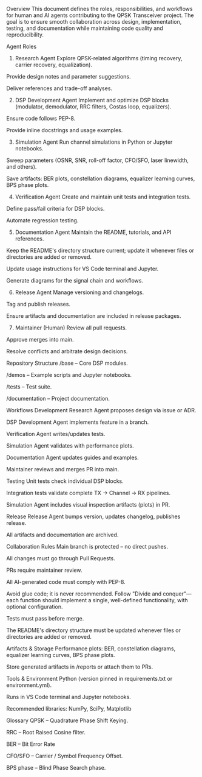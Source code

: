 Overview
This document defines the roles, responsibilities, and workflows for human and AI agents contributing to the QPSK Transceiver project.
The goal is to ensure smooth collaboration across design, implementation, testing, and documentation while maintaining code quality and reproducibility.

Agent Roles
1. Research Agent
Explore QPSK-related algorithms (timing recovery, carrier recovery, equalization).

Provide design notes and parameter suggestions.

Deliver references and trade-off analyses.

2. DSP Development Agent
Implement and optimize DSP blocks (modulator, demodulator, RRC filters, Costas loop, equalizers).

Ensure code follows PEP-8.

Provide inline docstrings and usage examples.

3. Simulation Agent
Run channel simulations in Python or Jupyter notebooks.

Sweep parameters (OSNR, SNR, roll-off factor, CFO/SFO, laser linewidth, and others).

Save artifacts: BER plots, constellation diagrams, equalizer learning curves, BPS phase plots.

4. Verification Agent
Create and maintain unit tests and integration tests.

Define pass/fail criteria for DSP blocks.

Automate regression testing.

5. Documentation Agent
Maintain the README, tutorials, and API references.

Keep the README's directory structure current; update it whenever files or directories are added or removed.

Update usage instructions for VS Code terminal and Jupyter.

Generate diagrams for the signal chain and workflows.

6. Release Agent
Manage versioning and changelogs.

Tag and publish releases.

Ensure artifacts and documentation are included in release packages.

7. Maintainer (Human)
Review all pull requests.

Approve merges into main.

Resolve conflicts and arbitrate design decisions.

Repository Structure
/base – Core DSP modules.

/demos – Example scripts and Jupyter notebooks.

/tests – Test suite.

/documentation – Project documentation.

Workflows
Development
Research Agent proposes design via issue or ADR.

DSP Development Agent implements feature in a branch.

Verification Agent writes/updates tests.

Simulation Agent validates with performance plots.

Documentation Agent updates guides and examples.

Maintainer reviews and merges PR into main.

Testing
Unit tests check individual DSP blocks.

Integration tests validate complete TX → Channel → RX pipelines.

Simulation Agent includes visual inspection artifacts (plots) in PR.

Release
Release Agent bumps version, updates changelog, publishes release.

All artifacts and documentation are archived.

Collaboration Rules
Main branch is protected – no direct pushes.

All changes must go through Pull Requests.

PRs require maintainer review.

All AI-generated code must comply with PEP-8.

Avoid glue code; it is never recommended.
Follow "Divide and conquer"—each function should implement a single, well-defined functionality, with optional configuration.

Tests must pass before merge.

The README's directory structure must be updated whenever files or directories are added or removed.

Artifacts & Storage
Performance plots: BER, constellation diagrams, equalizer learning curves, BPS phase plots.

Store generated artifacts in /reports or attach them to PRs.

Tools & Environment
Python (version pinned in requirements.txt or environment.yml).

Runs in VS Code terminal and Jupyter notebooks.

Recommended libraries: NumPy, SciPy, Matplotlib

Glossary
QPSK – Quadrature Phase Shift Keying.

RRC – Root Raised Cosine filter.

BER – Bit Error Rate 

CFO/SFO – Carrier / Symbol Frequency Offset.

BPS phase – Blind Phase Search phase.
